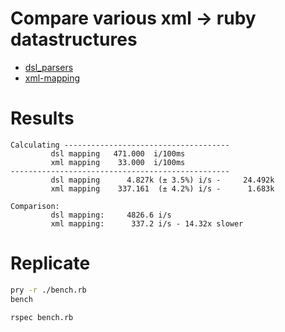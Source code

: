 # Compare various xml -> ruby datastructures

- [dsl_parsers](https://github.com/shredder-rull/dsl_parsers)
- [xml-mapping](https://github.com/multi-io/xml-mapping)

# Results

```
Calculating -------------------------------------
         dsl mapping   471.000  i/100ms
         xml mapping    33.000  i/100ms
-------------------------------------------------
         dsl mapping      4.827k (± 3.5%) i/s -     24.492k
         xml mapping    337.161  (± 4.2%) i/s -      1.683k

Comparison:
         dsl mapping:     4826.6 i/s
         xml mapping:      337.2 i/s - 14.32x slower
```

# Replicate

```sh
pry -r ./bench.rb
bench
```

```
rspec bench.rb
```
